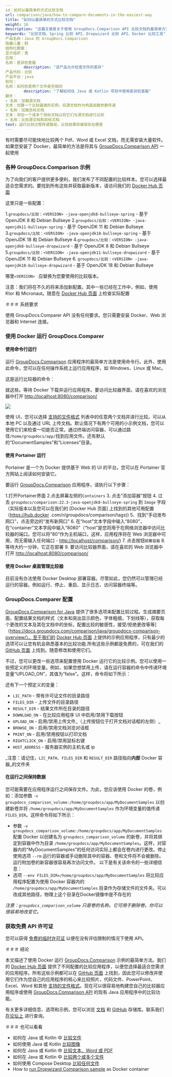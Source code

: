 ```yaml
---
id：如何以最简单的方式比较文档
url: comparison/java/how-to-compare-documents-in-the-easiest-way
title: "如何以最简单的方式比较文档"
weight: 16
description: "这篇文章是关于使用 GroupDocs.Comparison API 比较文档的最简单方法"
keywords: "比较文档、Spring 比较 API、Dropwizard 比较 API、Docker 比较工具"
产品名称：Java 的 GroupDocs.Comparison
隐藏儿童：假
结构化数据：
显示组织：真
应用：
名称：差异检查器
        description: "该产品允许检查文件的差异"
产品代码：比较
产品平台：java
如何：
名称：如何检查两个文件是否相同
        description: "了解如何在 Java 或 Kotlin 项目中使用差异检查器"
脚步：
- 名称：加载源文档
文本：创建一个比较器类的实例，将源文档作为构造函数参数传递
- 名称：加载目标文档
文本：添加一个或多个目标文档以将它们与源文档进行比较
- 名称：比较源文档和目标文档
text: 运行比较过程传递路径，比较结果将被保存在哪里
---
```

有时需要尽可能快地比较两个 Pdf、Word 或 Excel 文档，而无需安装大量软件。如果您安装了 Docker，最简单的方法是将其与 [GroupDocs.Comparison API](https://products.groupdocs.com/comparison) 一起使用

### 各种 GroupDocs.Comparison 示例

为了向我们的客户提供更多便利，我们发布了不同配置的比较样本。您可以选择最适合您需求的。要找到所有这些并获取最新版本，请访问我们的 [Docker Hub 页面](https://hub.docker.com/r/groupdocs/comparison)

这里只是一些配置：

1.`groupdocs/比较：<VERSION> -java-openjdk8-bullseye-spring` - 基于 OpenJDK 8 和 Debian Bullseye
2.`groupdocs/比较：<VERSION> -java-openjdk11-bullseye-spring` - 基于 OpenJDK 11 和 Debian Bullseye
3.`groupdocs/比较：<VERSION> -java-openjdk18-bullseye-spring` - 基于 OpenJDK 18 和 Debian Bullseye
4.`groupdocs/比较：<VERSION> -java-openjdk8-bullseye-dropwizard` - 基于 OpenJDK 8 和 Debian Bullseye
5.`groupdocs/比较：<VERSION> -java-openjdk11-bullseye-dropwizard` - 基于 OpenJDK 11 和 Debian Bullseye
6. `groupdocs/比较：<VERSION> -java-openjdk18-bullseye-dropwizard` - 基于 OpenJDK 18 和 Debian Bullseye

哪里`<VERSION> ` 应替换为您要使用的比较版本。

注意：我们将在不久的将来添加新配置。其中一些已经在工作中，例如，使用 Ktor 和 Micronaut。随意在 [Docker Hub 页面](https://hub.docker.com/r/groupdocs/comparison) 上检查实际配置

＃＃＃ 系统要求

使用 GroupDocs.Comparer API 没有任何要求。您只需要安装 Docker、Web 浏览器和 Internet 连接。

### 使用 Docker 运行 GroupDocs.Comparer

#### 使用命令行运行

运行 [GroupDocs.Comparison](https://products.groupdocs.com/comparison/java) 应用程序的最简单方法是使用命令行。此外，使用此命令，您可以在任何操作系统上运行应用程序，如 Windows、Linux 或 Mac。

这是运行比较器的命令：

<script src="https://gist.github.com/groupdocs-comparison-gists/4958fa72f02e5d83324fc63b326e0609.js"></script>

就这些。等待 Docker 下载并运行应用程序。要访问比较器界面，请在喜欢的浏览器中打开 [http://localhost:8080/comparison/](http://localhost:8080/comparison/)

![](/comparison/java/images/how-to-compare-documents-in-the-easiest-way.png)

使用 UI，您可以选择 [支持的文件格式](/comparison/java/supported-document-formats/) 列表中的任意两个文档并进行比较。可以从本地 PC 以及通过 URL 上传文档。默认情况下有两个可用的小示例文档，您可以使用它们来检查一切是否正常。通过终端访问容器，可以通过路径`/home/groupdocs/app/`找到应用文件。还有默认的“DocumentSamples”和“Licenses”目录。

#### 使用 Portainer 运行

Portainer 是一个为 Docker 提供基于 Web 的 UI 的平台。您可以在 Portainer 官方网站上阅读如何安装它。

要运行 [GroupDocs.Comparison](https://products.groupdocs.com/comparison/java) 应用程序，请执行以下步骤：

1.打开Portainer界面
2.点击屏幕左侧的`Containers`
3. 点击“添加容器”按钮
4. 过去 `groupdocs/comparison:22.3-java-openjdk8-bullseye-spring` 到 `Image` 字段（实际版本以及您可以在我们的 [Docker Hub 页面] 上找到的其他可用配置（https://hub.docker .com/r/groupdocs/comparison/tags))
5、找到“手动发布网口”，点击旁边的“发布新网口”
6. 在“host”文本字段中输入“8080”，在“container”文本字段中输入“8080”（“host”是您将用于在网络浏览器中访问比较器的端口。您可以将“80”作为主机端口，这样，应用程序将在 Web 浏览器中可用，而无需输入任何端口 - [http://localhost/comparison/](http://localhost/comparison/))
7. 点击按钮`部署容器`
8. 等待大约一分钟，它正在部署
9. 要访问比较器界面，请在喜欢的 Web 浏览器中打开 [http://localhost:8080/comparison/](http://localhost:8080/comparison/)

#### 使用 Docker 桌面管理比较器

目前没有办法使用 Docker Desktop 部署容器。尽管如此，您仍然可以管理已经运行的容器。例如运行、停止、重启、显示日志、访问容器终端等。

### GroupDocs.Comparer 配置

[GroupDocs.Comparison for Java](https://products.groupdocs.com/comparison/java) 提供了很多选项来配置比较过程。生成摘要页面，配置结果文档的样式（文本和突出显示颜色，字体粗细，下划线等），获取每个更改的文本及其在文档中的坐标，配置比较的敏感性，接受/拒绝更改等等]（https://docs.groupdocs.com/comparison/java/groupdocs-comparison-overview/）。至于我们的 [Docker Hub 页面](https://hub.docker.com/r/groupdocs/comparison/) 上提供的示例应用程序，只有最少的选项可以让您有机会熟悉基本的比较功能.所有这些示例都是免费的，可在我们的 [GitHub 页面](https://github.com/groupdocs-comparison/GroupDocs.Comparison-for-Java) 上找到。随意修改和使用它们。

不过，您可以更改一些选项来配置使用 Docker 运行它的比较示例。您可以使用一些预定义的环境变量。例如，如果您想禁用上传，请在运行容器的命令中传递环境变量“UPLOAD_ON”，其值为“false”。这样，命令将如下所示：

<script src="https://gist.github.com/groupdocs-comparison-gists/8120ee53c065f2732ded283a427bf87d.js"></script>

还有下一个预定义的变量：
* `LIC_PATH` - 带有许可证文件的目录路径
* `FILES_DIR` - 上传文件的目录路径
* `RESULT_DIR` - 结果文件所在目录的路径
* `DOWNLOAD_ON` - 在比较应用程序 UI 中启用/禁用下载按钮
* `UPLOAD_ON` - 启用/禁用上传文件_（上传按钮位于打开文档对话框的左侧）_
* `BROWSE_ON` - 启用/禁用文档浏览对话框
* `PRINT_ON` - 启用/禁用按钮以打印文档
* `RIGHTCLICK_ON` - 启用/禁用鼠标右键
* `HOST_ADDRESS` - 服务器实例的主机名或 ip

_注意：请记住，`LIC_PATH`、`FILES_DIR` 和 `RESULT_DIR` 路径指向**内部** Docker 容器_的文件夹

#### 在运行之间保持数据

您可能需要在应用程序运行之间保存文件。为此，您应该使用 Docker 的卷，例如：添加参数 `-v groupdocs_comparison_volume:/home/groupdocs/app/MyDocumentSamples` 以创建新卷并将 `/home/groupdocs/app/MyDocumentSamples` 作为环境变量的值传递`FILES_DIR`。这样命令将如下所示：

<script src="https://gist.github.com/groupdocs-comparison-gists/e492c0c7d27267ff506ecd3eaffcd4de.js"></script>

* 参数 `-v groupdocs_comparison_volume:/home/groupdocs/app/MyDocumentSamples` 配置 Docker 以创建名为 `groupdocs_comparison_volume` 的新卷，并将其绑定到容器中作为目录 `/home/groupdocs/app/MyDocumentSamples`。这样，对容器内的“MyDocumentSamples”的任何访问实际上都会在卷内进行更改。停止使用选项 `--rm` 运行的容器或手动删除其中的容器、卷和文件将不会被删除。运行附加卷的新容器很容易再次访问文件。
以下是有关该命令的一些详细信息：
* 选项 `--env FILES_DIR=/home/groupdocs/app/MyDocumentSamples` 将比较应用程序配置为使用 Docker 容器内的 `/home/groupdocs/app/MyDocumentSamples` 目录作为存储文件的文件夹。可以改成其他路径，物理上这个目录在Docker镜像中是不存在的

_注意：`groupdocs_comparison_volume` 只是卷的名称。它可用于删除卷。你可以很容易地改变它。_

### 获取免费 API 许可证

您可以获得 [免费的临时许可证](https://purchase.groupdocs.com/temporary-license) 以便在没有评估限制的情况下使用 API。

＃＃＃ 结论

本文描述了使用 Docker 运行 [GroupDocs.Comparison](https://products.groupdocs.com/comparison/) 示例的最简单方法。我们的 [Docker Hub 页面](https://hub.docker.com/r/groupdocs/comparison/tags) 提供了不同配置的比较应用程序，以便您选择最适合您需求的应用程序。所有这些示例都可以在 [GitHub 页面](https://github.com/groupdocs-comparison/GroupDocs.Comparison-for-Java) 上找到，因此您可以修改并使用它们作为您自己的应用程序的核心来比较照片，代码文件、PowerPoint、Excel、Word 和其他 [支持的文件格式](/comparison/java/supported-document-formats/)。现在可以很容易地构建您自己的比较器应用程序或使用 [GroupDocs.Comparison API](https://products.groupdocs.com/comparison/java) 的现有 Java 应用程序中的比较功能。

有关更多详细信息、选项和示例，您可以浏览 [文档](/comparison/java/getting-started/) 和 [GitHub](https://github.com/groupdocs-comparison) 存储库。联系我们 [在论坛上](https://forum.groupdocs.com/) 进行查询。

＃＃＃ 也可以看看

* 如何在 Java 或 Kotlin 中 [比较文件](/comparison/java/how-to-compare-files-in-java-or-kotlin)
* 如何使用 Java 或 Kotlin [比较图像](/comparison/java/how-to-compare-images-using-java-or-kotlin)
* 如何在 Java 或 Kotlin 中 [比较文本、Word 或 PDF](/comparison/java/how-to-compare-text-word-pdf-in-java-or-kotlin)
* 如何在 Java 或 Kotlin 中 [比较两个或多个文件](/comparison/java/how-to-compare-two-or-more-files-in-java-or-kotlin)
* 如何使用 Compose Desktop [比较任何文件](/comparison/java/how-to-compare-any-files-using-compose-desktop)
* How to [run Dropwizard Comparison sample](comparison/java/how-to-run-dropwizard-comparison-sample-using-docker) as Docker container
